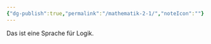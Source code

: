```yaml
---
{"dg-publish":true,"permalink":"/mathematik-2-1/","noteIcon":""}
---
```


Das ist eine Sprache für Logik.
